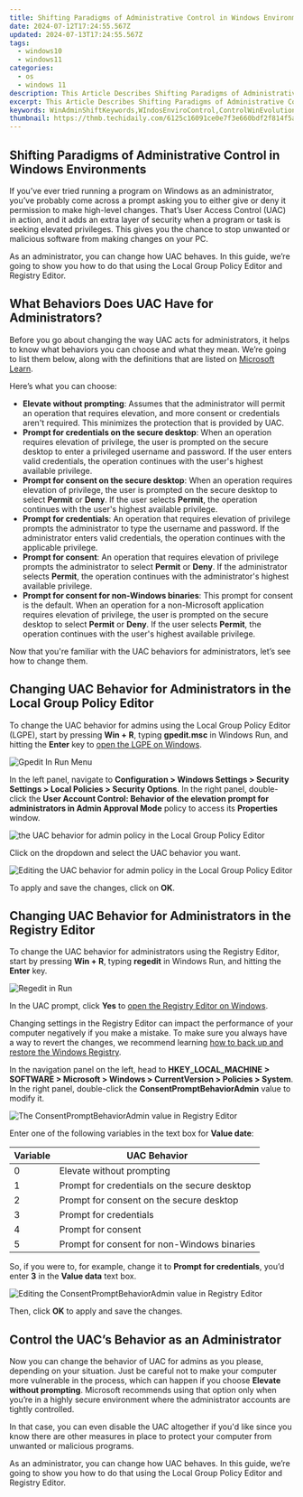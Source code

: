 ```yaml
---
title: Shifting Paradigms of Administrative Control in Windows Environments
date: 2024-07-12T17:24:55.567Z
updated: 2024-07-13T17:24:55.567Z
tags:
  - windows10
  - windows11
categories:
  - os
  - windows 11
description: This Article Describes Shifting Paradigms of Administrative Control in Windows Environments
excerpt: This Article Describes Shifting Paradigms of Administrative Control in Windows Environments
keywords: WinAdminShiftKeywords,WIndosEnviroControl,ControlWinEvolution,EnvwinAdminChange,WinControlReform,AdminShiftWinTrends,WindowsEnviroShift
thumbnail: https://thmb.techidaily.com/6125c16091ce0e7f3e660bdf2f814f5a9cf410ddebad9670bd4cad45f7263474.jpg
---
```


## Shifting Paradigms of Administrative Control in Windows Environments

 If you’ve ever tried running a program on Windows as an administrator, you’ve probably come across a prompt asking you to either give or deny it permission to make high-level changes. That’s User Access Control (UAC) in action, and it adds an extra layer of security when a program or task is seeking elevated privileges. This gives you the chance to stop unwanted or malicious software from making changes on your PC.

 As an administrator, you can change how UAC behaves. In this guide, we’re going to show you how to do that using the Local Group Policy Editor and Registry Editor.

## What Behaviors Does UAC Have for Administrators?

 Before you go about changing the way UAC acts for administrators, it helps to know what behaviors you can choose and what they mean. We’re going to list them below, along with the definitions that are listed on [Microsoft Learn](https://learn.microsoft.com/en-us/windows/security/threat-protection/security-policy-settings/user-account-control-behavior-of-the-elevation-prompt-for-administrators-in-admin-approval-mode).

 Here’s what you can choose:

* **Elevate without prompting**: Assumes that the administrator will permit an operation that requires elevation, and more consent or credentials aren't required. This minimizes the protection that is provided by UAC.
* **Prompt for credentials on the secure desktop**: When an operation requires elevation of privilege, the user is prompted on the secure desktop to enter a privileged username and password. If the user enters valid credentials, the operation continues with the user's highest available privilege.
* **Prompt for consent on the secure desktop**: When an operation requires elevation of privilege, the user is prompted on the secure desktop to select **Permit** or **Deny**. If the user selects **Permit**, the operation continues with the user's highest available privilege.
* **Prompt for credentials**: An operation that requires elevation of privilege prompts the administrator to type the username and password. If the administrator enters valid credentials, the operation continues with the applicable privilege.
* **Prompt for consent**: An operation that requires elevation of privilege prompts the administrator to select **Permit** or **Deny**. If the administrator selects **Permit**, the operation continues with the administrator's highest available privilege.
* **Prompt for consent for non-Windows binaries**: This prompt for consent is the default. When an operation for a non-Microsoft application requires elevation of privilege, the user is prompted on the secure desktop to select **Permit** or **Deny**. If the user selects **Permit**, the operation continues with the user's highest available privilege.

 Now that you're familiar with the UAC behaviors for administrators, let’s see how to change them.

## Changing UAC Behavior for Administrators in the Local Group Policy Editor

 To change the UAC behavior for admins using the Local Group Policy Editor (LGPE), start by pressing **Win + R**, typing **gpedit.msc** in Windows Run, and hitting the **Enter** key to [open the LGPE on Windows](https://www.makeuseof.com/windows-11-open-local-group-policy-editor/).

![Gpedit In Run Menu](https://static1.makeuseofimages.com/wordpress/wp-content/uploads/2022/08/Gpedit-In-Run-Menu.jpg)

 In the left panel, navigate to **Configuration > Windows Settings > Security Settings > Local Policies > Security Options**. In the right panel, double-click the **User Account Control: Behavior of the elevation prompt for administrators in Admin Approval Mode** policy to access its **Properties** window.

![the UAC behavior for admin policy in the Local Group Policy Editor](https://static1.makeuseofimages.com/wordpress/wp-content/uploads/wm/2023/07/uac-behavior-admin-policy-local-group-policy-editor.jpg)

 Click on the dropdown and select the UAC behavior you want.

![Editing the UAC behavior for admin policy in the Local Group Policy Editor](https://static1.makeuseofimages.com/wordpress/wp-content/uploads/wm/2023/07/editing-uac-behavior-admin-policy-local-group-policy-editor.jpg)

 To apply and save the changes, click on **OK**.

## Changing UAC Behavior for Administrators in the Registry Editor

 To change the UAC behavior for administrators using the Registry Editor, start by pressing **Win + R**, typing **regedit** in Windows Run, and hitting the **Enter** key.

![Regedit in Run](https://static1.makeuseofimages.com/wordpress/wp-content/uploads/2022/09/regedit-11-2.jpg)

 In the UAC prompt, click **Yes** to [open the Registry Editor on Windows](https://www.makeuseof.com/windows-11-local-security-policy/).

 Changing settings in the Registry Editor can impact the performance of your computer negatively if you make a mistake. To make sure you always have a way to revert the changes, we recommend learning [how to back up and restore the Windows Registry](https://www.makeuseof.com/tag/backup-restore-windows-registry/).

 In the navigation panel on the left, head to **HKEY\_LOCAL\_MACHINE > SOFTWARE > Microsoft > Windows > CurrentVersion > Policies > System**. In the right panel, double-click the **ConsentPromptBehaviorAdmin** value to modify it.

![The ConsentPromptBehaviorAdmin value in Registry Editor](https://static1.makeuseofimages.com/wordpress/wp-content/uploads/wm/2023/07/consentpromptbehavior-value-registry-editor.jpg)

 Enter one of the following variables in the text box for **Value date**:

| Variable | UAC Behavior                                 |
| -------- | -------------------------------------------- |
| 0        | Elevate without prompting                    |
| 1        | Prompt for credentials on the secure desktop |
| 2        | Prompt for consent on the secure desktop     |
| 3        | Prompt for credentials                       |
| 4        | Prompt for consent                           |
| 5        | Prompt for consent for non-Windows binaries  |

 So, if you were to, for example, change it to **Prompt for credentials**, you’d enter **3** in the **Value data** text box.

![Editing the ConsentPromptBehaviorAdmin value in Registry Editor](https://static1.makeuseofimages.com/wordpress/wp-content/uploads/wm/2023/07/editing-consentpromptbehavior-value-registry-editor.jpg)

 Then, click **OK** to apply and save the changes.

## Control the UAC’s Behavior as an Administrator

 Now you can change the behavior of UAC for admins as you please, depending on your situation. Just be careful not to make your computer more vulnerable in the process, which can happen if you choose **Elevate without prompting**. Microsoft recommends using that option only when you’re in a highly secure environment where the administrator accounts are tightly controlled.

 In that case, you can even disable the UAC altogether if you'd like since you know there are other measures in place to protect your computer from unwanted or malicious programs.

 As an administrator, you can change how UAC behaves. In this guide, we’re going to show you how to do that using the Local Group Policy Editor and Registry Editor.



<ins class="adsbygoogle"
      style="display:block"
      data-ad-client="ca-pub-7571918770474297"
      data-ad-slot="8358498916"
      data-ad-format="auto"
      data-full-width-responsive="true"></ins>

